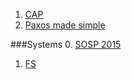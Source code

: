 1. [CAP](http://arxiv.org/pdf/1509.05393v2.pdf)
2. [Paxos made simple](http://research.microsoft.com/en-us/um/people/lamport/pubs/paxos-simple.pdf)

###Systems
0. [SOSP 2015](http://sigops.org/sosp/sosp15/current/index.html)
1. [FS](http://www.pdl.cmu.edu/PDL-FTP/FS/CMU-PDL-13-102.pdf)
